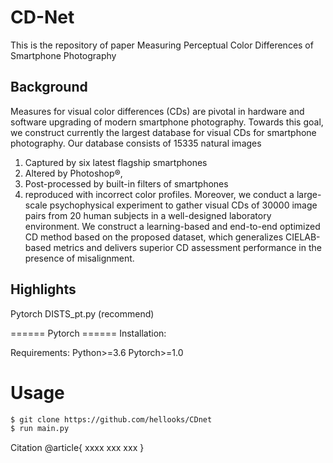 # CD-Net

This is the repository of paper Measuring Perceptual Color Differences of Smartphone Photography
## Background

Measures for visual color differences (CDs) are pivotal in hardware and software upgrading of modern smartphone photography. Towards this goal, we construct currently the largest database for visual CDs for smartphone photography. Our database consists of 15335 natural images 
1) Captured by six latest flagship smartphones
2) Altered by Photoshop®,
3) Post-processed by built-in filters of smartphones
4) reproduced with incorrect color profiles. 
Moreover, we conduct a large-scale psychophysical experiment to gather visual CDs of 30000 image pairs from 20 human subjects in a well-designed laboratory environment. We construct a learning-based and end-to-end optimized CD method based on the proposed dataset, which generalizes CIELAB-based metrics and delivers superior CD assessment performance in the presence of misalignment.

## Highlights
Pytorch DISTS_pt.py (recommend)

====== Pytorch ======
Installation:

Requirements:
Python>=3.6
Pytorch>=1.0
# Usage
```sh
$ git clone https://github.com/hellooks/CDnet
$ run main.py
```






Citation
@article{
xxxx
xxx
xxx
}
